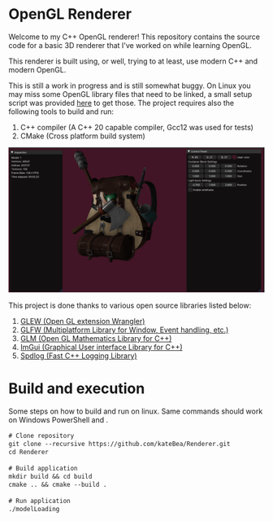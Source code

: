 # OpenGL Renderer
Welcome to my C++ OpenGL renderer! This repository contains the source code for a 
basic 3D renderer that I've worked on while learning OpenGL.

This renderer is built using, or well, trying to at least, use modern C++ and 
modern OpenGL.

This is still a work in progress and is still somewhat buggy. On Linux you may miss some OpenGL library files
that need to be linked, a small setup script was provided [here](/setup) to get those.
The project requires also the following tools to build and run:

1. C++ compiler (A C++ 20 capable compiler, Gcc12 was used for tests)
2. CMake (Cross platform build system)

![Image sample](image/modelLoad2.png)

This project is done thanks to various open source libraries listed below:

1. [GLEW (Open GL extension Wrangler)](https://glew.sourceforge.net/)
2. [GLFW (Multiplatform Library for Window, Event handling, etc.)](https://github.com/glfw/glfw)
3. [GLM (Open GL Mathematics Library for C++)](https://github.com/g-truc/glm)
4. [ImGui (Graphical User interface Library for C++)](https://github.com/ocornut/imgui)
5. [Spdlog (Fast C++ Logging Library)](https://github.com/gabime/spdlog)

# Build and execution
Some steps on how to build and run on linux.
Same commands should work on Windows PowerShell and .
```shell
# Clone repository
git clone --recursive https://github.com/kateBea/Renderer.git
cd Renderer

# Build application
mkdir build && cd build
cmake .. && cmake --build .

# Run application
./modelLoading
```
